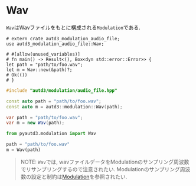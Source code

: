 # Wav

`Wav`はWavファイルをもとに構成される`Modulation`である.

```rust,should_panic,edition2021
# extern crate autd3_modulation_audio_file;
use autd3_modulation_audio_file::Wav;

# #[allow(unused_variables)]
# fn main() -> Result<(), Box<dyn std::error::Error>> {
let path = "path/to/foo.wav";
let m = Wav::new(&path)?;
# Ok(())
# }
```

```cpp
#include "autd3/modulation/audio_file.hpp"

const auto path = "path/to/foo.wav";
const auto m = autd3::modulation::Wav(path);
```

```cs
var path = "path/to/foo.wav";
var m = new Wav(path);
```

```python
from pyautd3.modulation import Wav

path = "path/to/foo.wav"
m = Wav(path)
```

> NOTE: `Wav`では, wavファイルデータをModulationのサンプリング周波数でリサンプリングするので注意されたい.
> Modulationのサンプリング周波数の設定と制約は[Modulation](../modulation.md)を参照されたい.
